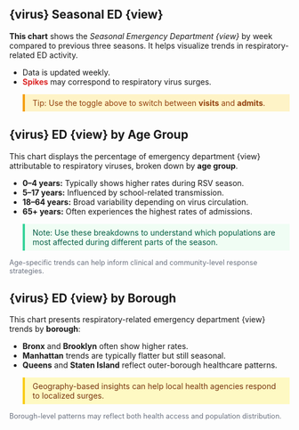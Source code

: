 ## {virus} Seasonal ED {view}

<p><strong>This chart</strong> shows the <em>Seasonal Emergency Department {view}</em> by week compared to previous three seasons. It helps visualize trends in respiratory-related ED activity.</p>

<ul>
  <li>Data is updated weekly.</li>
  <li><span style="color:#DC2626;"><strong>Spikes</strong></span> may correspond to respiratory virus surges.</li>
</ul>

<blockquote style="background:#fef3c7; border-left:4px solid #f59e0b; padding:0.5em 1em; color:#92400e;">
  Tip: Use the toggle above to switch between <strong>visits</strong> and <strong>admits</strong>.
</blockquote>



## {virus} ED {view} by Age Group

<p>This chart displays the percentage of emergency department {view} attributable to respiratory viruses, broken down by <strong>age group</strong>.</p>

<ul>
  <li><strong>0–4 years:</strong> Typically shows higher rates during RSV season.</li>
  <li><strong>5–17 years:</strong> Influenced by school-related transmission.</li>
  <li><strong>18–64 years:</strong> Broad variability depending on virus circulation.</li>
  <li><strong>65+ years:</strong> Often experiences the highest rates of admissions.</li>
</ul>

<blockquote style="background:#f0fdf4; border-left:4px solid #34d399; padding:0.5em 1em; color:#065f46;">
  Note: Use these breakdowns to understand which populations are most affected during different parts of the season.
</blockquote>

<p style="font-size: 0.9em; color: #6b7280;">
  Age-specific trends can help inform clinical and community-level response strategies.
</p>


## {virus} ED {view} by Borough

<p>This chart presents respiratory-related emergency department {view} trends by <strong>borough</strong>:</p>

<ul>
  <li><strong>Bronx</strong> and <strong>Brooklyn</strong> often show higher rates.</li>
  <li><strong>Manhattan</strong> trends are typically flatter but still seasonal.</li>
  <li><strong>Queens</strong> and <strong>Staten Island</strong> reflect outer-borough healthcare patterns.</li>
</ul>

<blockquote style="background:#fef9c3; border-left:4px solid #facc15; padding:0.5em 1em; color:#78350f;">
  Geography-based insights can help local health agencies respond to localized surges.
</blockquote>

<p style="font-size: 0.9em; color: #6b7280;">
  Borough-level patterns may reflect both health access and population distribution.
</p>
